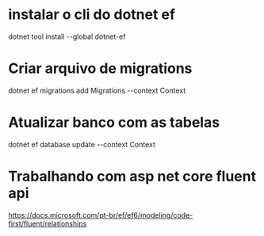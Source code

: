 # instalar o cli do dotnet ef
dotnet tool install --global dotnet-ef

# Criar arquivo de migrations
dotnet ef migrations add Migrations --context Context

# Atualizar banco com as tabelas
dotnet ef database update --context Context


# Trabalhando com asp net core fluent api
https://docs.microsoft.com/pt-br/ef/ef6/modeling/code-first/fluent/relationships